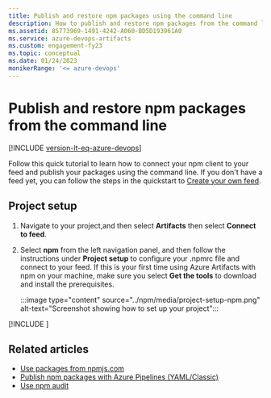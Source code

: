 ```yaml
---
title: Publish and restore npm packages using the command line
description: How to publish and restore npm packages from the command line
ms.assetid: 85773969-1491-4242-A060-BD5D193961A0
ms.service: azure-devops-artifacts
ms.custom: engagement-fy23
ms.topic: conceptual
ms.date: 01/24/2023
monikerRange: '<= azure-devops'
---
```


# Publish and restore npm packages from the command line

[!INCLUDE [version-lt-eq-azure-devops](../../includes/version-lt-eq-azure-devops.md)]

Follow this quick tutorial to learn how to connect your npm client to your feed and publish your packages using the command line. If you don't have a feed yet, you can follow the steps in the quickstart to [Create your own feed](../get-started-npm.md#create-a-feed). 

## Project setup

1. Navigate to your project,and then select **Artifacts** then select **Connect to feed**.

1. Select **npm** from the left navigation panel, and then follow the instructions under **Project setup** to configure your .npmrc file and connect to your feed. If this is your first time using Azure Artifacts with npm on your machine, make sure you select **Get the tools** to download and install the prerequisites.

    :::image type="content" source="../npm/media/project-setup-npm.png" alt-text="Screenshot showing how to set up your project":::

[!INCLUDE [](../includes/npm/publish-restore.md)]

## Related articles

- [Use packages from npmjs.com](../npm/upstream-sources.md)
- [Publish npm packages with Azure Pipelines (YAML/Classic)](../../pipelines/artifacts/npm.md)
- [Use npm audit](../npm/npm-audit.md)